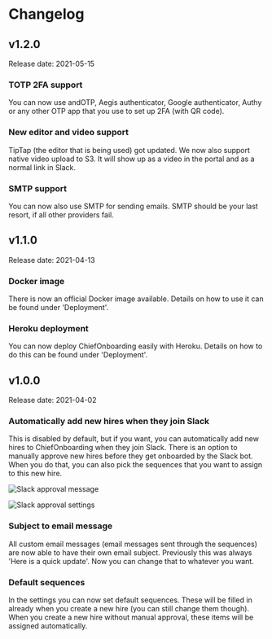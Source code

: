 # Changelog

## v1.2.0
Release date: 2021-05-15
### TOTP 2FA support
You can now use andOTP, Aegis authenticator, Google authenticator, Authy or any other OTP app that you use to set up 2FA (with QR code). 

### New editor and video support
TipTap (the editor that is being used) got updated. We now also support native video upload to S3. It will show up as a video in the portal and as a normal link in Slack.

### SMTP support
You can now also use SMTP for sending emails. SMTP should be your last resort, if all other providers fail.


## v1.1.0
Release date: 2021-04-13
### Docker image
There is now an official Docker image available. Details on how to use it can be found under 'Deployment'.

### Heroku deployment
You can now deploy ChiefOnboarding easily with Heroku. Details on how to do this can be found under 'Deployment'.

## v1.0.0
Release date: 2021-04-02
### Automatically add new hires when they join Slack
This is disabled by default, but if you want, you can automatically add new hires to ChiefOnboarding when they join Slack. There is an option to manually approve new hires before they get onboarded by the Slack bot. When you do that, you can also pick the sequences that you want to assign to this new hire.

![Slack approval message](/slack-approval-settings.png)

![Slack approval settings](/slack-notification-approval.png)


### Subject to email message
All custom email messages (email messages sent through the sequences) are now able to have their own email subject. Previously this was always 'Here is a quick update'. Now you can change that to whatever you want.

### Default sequences
In the settings you can now set default sequences. These will be filled in already when you create a new hire (you can still change them though). When you create a new hire without manual approval, these items will be assigned automatically.
